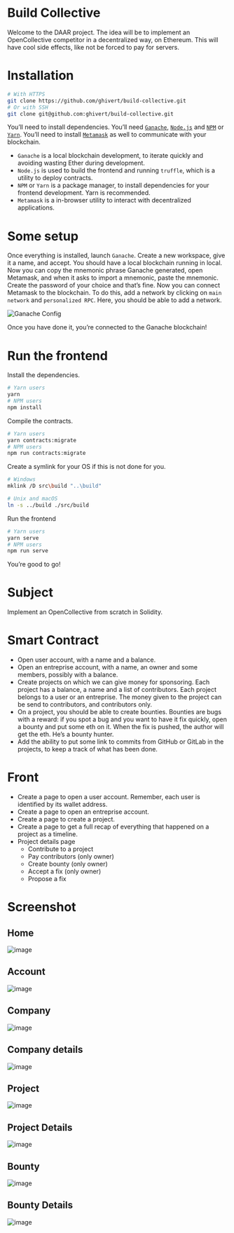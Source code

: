 # Build Collective

Welcome to the DAAR project. The idea will be to implement an OpenCollective competitor
in a decentralized way, on Ethereum. This will have cool side effects, like not
be forced to pay for servers.

# Installation

```bash
# With HTTPS
git clone https://github.com/ghivert/build-collective.git
# Or with SSH
git clone git@github.com:ghivert/build-collective.git
```

You’ll need to install dependencies. You’ll need [`Ganache`](https://www.trufflesuite.com/ganache), [`Node.js`](https://nodejs.org/en/) and [`NPM`](https://www.npmjs.com/) or [`Yarn`](https://yarnpkg.com/). You’ll need to install [`Metamask`](https://metamask.io/) as well to communicate with your blockchain.

- `Ganache` is a local blockchain development, to iterate quickly and avoiding wasting Ether during development.
- `Node.js` is used to build the frontend and running `truffle`, which is a utility to deploy contracts.
- `NPM` or `Yarn` is a package manager, to install dependencies for your frontend development. Yarn is recommended.
- `Metamask` is a in-browser utility to interact with decentralized applications.

# Some setup

Once everything is installed, launch `Ganache`. Create a new workspace, give it a name, and accept. You should have a local blockchain running in local. Now you can copy the mnemonic phrase Ganache generated, open Metamask, and when it asks to import a mnemonic, paste the mnemonic. Create the password of your choice and that’s fine.
Now you can connect Metamask to the blockchain. To do this, add a network by clicking on `main network` and `personalized RPC`. Here, you should be able to add a network.

![Ganache Config](public/ganache-config.png)

Once you have done it, you’re connected to the Ganache blockchain!

# Run the frontend

Install the dependencies.

```bash
# Yarn users
yarn
# NPM users
npm install
```

Compile the contracts.

```bash
# Yarn users
yarn contracts:migrate
# NPM users
npm run contracts:migrate
```

Create a symlink for your OS if this is not done for you.

```bash
# Windows
mklink /D src\build "..\build"

# Unix and macOS
ln -s ../build ./src/build
```

Run the frontend

```bash
# Yarn users
yarn serve
# NPM users
npm run serve
```

You’re good to go!

# Subject

Implement an OpenCollective from scratch in Solidity.

# Smart Contract

- Open user account, with a name and a balance.
- Open an entreprise account, with a name, an owner and some members, possibly with a balance.
- Create projects on which we can give money for sponsoring. Each project has a balance, a name and a list of contributors. Each project belongs to a user or an entreprise. The money given to the project can be send to contributors, and contributors only.
- On a project, you should be able to create bounties. Bounties are bugs with a reward: if you spot a bug and you want to have it fix quickly, open a bounty and put some eth on it. When the fix is pushed, the author will get the eth. He’s a bounty hunter.
- Add the ability to put some link to commits from GitHub or GitLab in the projects, to keep a track of what has been done.

# Front

- Create a page to open a user account. Remember, each user is identified by its wallet address.
- Create a page to open an entreprise account.
- Create a page to create a project.
- Create a page to get a full recap of everything that happened on a project as a timeline.
- Project details page
    - Contribute to a project
    - Pay contributors (only owner)
    - Create bounty (only owner)
    - Accept a fix (only owner)
    - Propose a fix

# Screenshot
## Home
![image](https://user-images.githubusercontent.com/28400679/143787353-bab97531-e313-4a47-9e5c-9d30ce53b455.png)
## Account
![image](https://user-images.githubusercontent.com/28400679/143787383-bb61a65c-6fb2-4c55-b013-f40aac007477.png)
## Company
![image](https://user-images.githubusercontent.com/28400679/143787427-a77ac69f-3f9f-4bf1-a89c-1c3db146373f.png)
## Company details
![image](https://user-images.githubusercontent.com/28400679/143787462-4e8e5f39-9858-4b06-9538-f3bd796ec9c8.png)
## Project
![image](https://user-images.githubusercontent.com/28400679/143787486-87351c5e-d3ec-4bcb-9c3e-f9c085bfdc4b.png)
## Project Details
![image](https://user-images.githubusercontent.com/28400679/143787518-f21ecd5b-0620-449d-95b4-a182cbe03f9e.png)
## Bounty
![image](https://user-images.githubusercontent.com/28400679/143787549-2c1bc8b6-5ce4-4064-b45e-cba61f06614f.png)
## Bounty Details
![image](https://user-images.githubusercontent.com/28400679/143787612-bc7b3b7e-e5dd-4d23-b3ba-775d221f981c.png)
